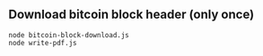 ## Download bitcoin block header (only once)

```
node bitcoin-block-download.js
node write-pdf.js
```